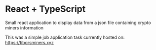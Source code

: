 # React + TypeScript
Small react application to display data from a json file containing crypto miners information

This was a simple job application task
currently hosted on: https://tiborsminers.xyz
